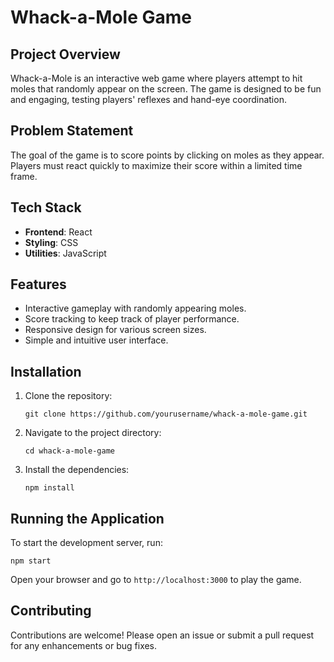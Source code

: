 # Whack-a-Mole Game

## Project Overview
Whack-a-Mole is an interactive web game where players attempt to hit moles that randomly appear on the screen. The game is designed to be fun and engaging, testing players' reflexes and hand-eye coordination.

## Problem Statement
The goal of the game is to score points by clicking on moles as they appear. Players must react quickly to maximize their score within a limited time frame.

## Tech Stack
- **Frontend**: React
- **Styling**: CSS
- **Utilities**: JavaScript

## Features
- Interactive gameplay with randomly appearing moles.
- Score tracking to keep track of player performance.
- Responsive design for various screen sizes.
- Simple and intuitive user interface.

## Installation
1. Clone the repository:
   ```
   git clone https://github.com/yourusername/whack-a-mole-game.git
   ```
2. Navigate to the project directory:
   ```
   cd whack-a-mole-game
   ```
3. Install the dependencies:
   ```
   npm install
   ```

## Running the Application
To start the development server, run:
```
npm start
```
Open your browser and go to `http://localhost:3000` to play the game.

## Contributing
Contributions are welcome! Please open an issue or submit a pull request for any enhancements or bug fixes.

